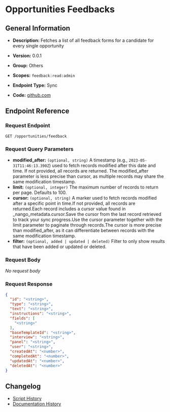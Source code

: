 <!-- BEGIN GENERATED CONTENT -->
# Opportunities Feedbacks

## General Information

- **Description:** Fetches a list of all feedback forms for a candidate for every single opportunity

- **Version:** 0.0.1
- **Group:** Others
- **Scopes:** `feedback:read:admin`
- **Endpoint Type:** Sync
- **Code:** [github.com](https://github.com/NangoHQ/integration-templates/tree/main/integrations/lever-sandbox/syncs/opportunities-feedbacks.ts)


## Endpoint Reference

### Request Endpoint

`GET /opportunities/feedback`

### Request Query Parameters

- **modified_after:** `(optional, string)` A timestamp (e.g., `2023-05-31T11:46:13.390Z`) used to fetch records modified after this date and time. If not provided, all records are returned. The modified_after parameter is less precise than cursor, as multiple records may share the same modification timestamp.
- **limit:** `(optional, integer)` The maximum number of records to return per page. Defaults to 100.
- **cursor:** `(optional, string)` A marker used to fetch records modified after a specific point in time.If not provided, all records are returned.Each record includes a cursor value found in _nango_metadata.cursor.Save the cursor from the last record retrieved to track your sync progress.Use the cursor parameter together with the limit parameter to paginate through records.The cursor is more precise than modified_after, as it can differentiate between records with the same modification timestamp.
- **filter:** `(optional, added | updated | deleted)` Filter to only show results that have been added or updated or deleted.

### Request Body

_No request body_

### Request Response

```json
{
  "id": "<string>",
  "type": "<string>",
  "text": "<string>",
  "instructions": "<string>",
  "fields": [
    "<string>"
  ],
  "baseTemplateId": "<string>",
  "interview": "<string>",
  "panel": "<string>",
  "user": "<string>",
  "createdAt": "<number>",
  "completedAt": "<number>",
  "updatedAt": "<number>",
  "deletedAt": "<number>"
}
```

## Changelog

- [Script History](https://github.com/NangoHQ/integration-templates/commits/main/integrations/lever-sandbox/syncs/opportunities-feedbacks.ts)
- [Documentation History](https://github.com/NangoHQ/integration-templates/commits/main/integrations/lever-sandbox/syncs/opportunities-feedbacks.md)

<!-- END  GENERATED CONTENT -->

